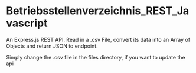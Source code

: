# Betriebsstellenverzeichnis_REST_Javascript

An Express.js REST API.
Read in a .csv File, convert its data into an Array of Objects and return JSON to endpoint.

Simply change the .csv file in the files directory, if you want to update the api
